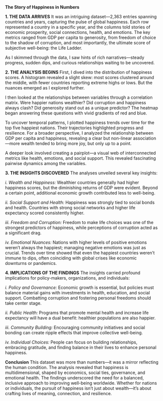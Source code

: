 **The Story of Happiness in Numbers**

**1. THE DATA ARRIVES**
It was an intriguing dataset—2,363 entries spanning countries and years, capturing the pulse of global happiness. Each row represented a country in a specific year, and the columns told stories of economic prosperity, social connections, health, and emotions. The key metrics ranged from GDP per capita to generosity, from freedom of choice to the shadow of corruption, and most importantly, the ultimate score of subjective well-being: the Life Ladder.

As I skimmed through the data, I saw hints of rich narratives—steady progress, sudden dips, and curious relationships waiting to be uncovered.

**2. THE ANALYSIS BEGINS**
First, I dived into the distribution of happiness scores. A histogram revealed a slight skew: most scores clustered around the middle, with fewer countries reporting extreme highs or lows. But the nuances emerged as I explored further.

I then looked at the relationships between variables through a correlation matrix. Were happier nations wealthier? Did corruption and happiness always clash? Did generosity stand out as a unique predictor? The heatmap began answering these questions with vivid gradients of red and blue.

To uncover temporal patterns, I plotted happiness trends over time for the top five happiest nations. Their trajectories highlighted progress and resilience. For a broader perspective, I analyzed the relationship between GDP per capita and happiness, revealing a clear but non-linear association—more wealth tended to bring more joy, but only up to a point.

A deeper look involved creating a pairplot—a visual web of interconnected metrics like health, emotions, and social support. This revealed fascinating pairwise dynamics among the variables.

**3. THE INSIGHTS DISCOVERED**
The analyses unveiled several key insights:

*i. Wealth and Happiness:*
Wealthier countries generally had higher happiness scores, but the diminishing returns of GDP were evident. Beyond a certain point, additional economic growth contributed less to well-being.


*ii. Social Support and Health:*
Happiness was strongly tied to social bonds and health. Countries with strong social networks and higher life expectancy scored consistently higher.

*iii. Freedom and Corruption:*
Freedom to make life choices was one of the strongest predictors of happiness, while perceptions of corruption acted as a significant drag.

*iv. Emotional Nuances:*
Nations with higher levels of positive emotions weren’t always the happiest; managing negative emotions was just as crucial.
Trends over time showed that even the happiest countries weren’t immune to dips, often coinciding with global crises like economic downturns or pandemics.

**4. IMPLICATIONS OF THE FINDINGS**
The insights carried profound implications for policy-makers, organizations, and individuals:

*i. Policy and Governance:*
Economic growth is essential, but policies must balance material gains with investments in health, education, and social support. Combatting corruption and fostering personal freedoms should take center stage.

*ii. Public Health:*
Programs that promote mental health and increase life expectancy will have a dual benefit: healthier populations are also happier.

*iii. Community Building:*
Encouraging community initiatives and social bonding can create ripple effects that improve collective well-being.

*iv. Individual Choices:*
People can focus on building relationships, embracing gratitude, and finding balance in their lives to enhance personal happiness.


**Conclusion**
This dataset was more than numbers—it was a mirror reflecting the human condition. The analysis revealed that happiness is multidimensional, shaped by economics, social ties, governance, and emotional health. The findings underscored the need for a balanced, inclusive approach to improving well-being worldwide. Whether for nations or individuals, the pursuit of happiness isn’t just about wealth—it’s about crafting lives of meaning, connection, and resilience.
